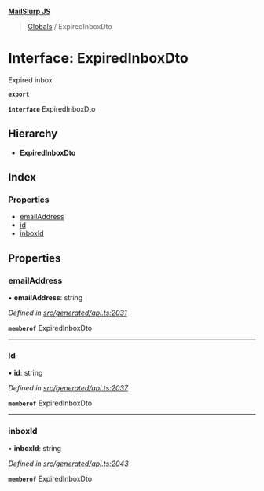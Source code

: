 **[MailSlurp JS](../README.md)**

> [Globals](../README.md) / ExpiredInboxDto

# Interface: ExpiredInboxDto

Expired inbox

**`export`** 

**`interface`** ExpiredInboxDto

## Hierarchy

* **ExpiredInboxDto**

## Index

### Properties

* [emailAddress](expiredinboxdto.md#emailaddress)
* [id](expiredinboxdto.md#id)
* [inboxId](expiredinboxdto.md#inboxid)

## Properties

### emailAddress

•  **emailAddress**: string

*Defined in [src/generated/api.ts:2031](https://github.com/mailslurp/mailslurp-client/blob/b27590b/src/generated/api.ts#L2031)*

**`memberof`** ExpiredInboxDto

___

### id

•  **id**: string

*Defined in [src/generated/api.ts:2037](https://github.com/mailslurp/mailslurp-client/blob/b27590b/src/generated/api.ts#L2037)*

**`memberof`** ExpiredInboxDto

___

### inboxId

•  **inboxId**: string

*Defined in [src/generated/api.ts:2043](https://github.com/mailslurp/mailslurp-client/blob/b27590b/src/generated/api.ts#L2043)*

**`memberof`** ExpiredInboxDto
